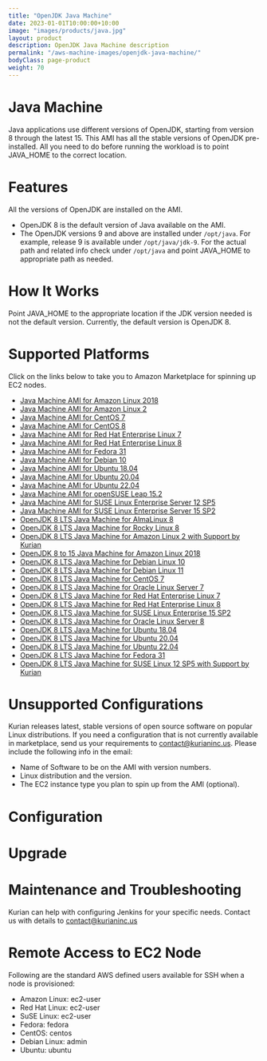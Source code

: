 ```yaml
---
title: "OpenJDK Java Machine"
date: 2023-01-01T10:00:00+10:00
image: "images/products/java.jpg"
layout: product
description: OpenJDK Java Machine description
permalink: "/aws-machine-images/openjdk-java-machine/"
bodyClass: page-product
weight: 70
---
```


Java Machine
============

Java applications use different versions of OpenJDK, starting from version 8 through the latest 15. This AMI has all the stable versions of OpenJDK pre-installed. All you need to do before running the workload is to point JAVA\_HOME to the correct location.

[](https://github.com/kurianinc/ami-pub/wiki/Java-Machine#features)Features
===========================================================================

All the versions of OpenJDK are installed on the AMI.

*   OpenJDK 8 is the default version of Java available on the AMI.
*   The OpenJDK versions 9 and above are installed under `/opt/java`. For example, release 9 is available under `/opt/java/jdk-9`. For the actual path and related info check under `/opt/java` and point JAVA\_HOME to appropriate path as needed.

[](https://github.com/kurianinc/ami-pub/wiki/Java-Machine#how-it-works)How It Works
===================================================================================

Point JAVA\_HOME to the appropriate location if the JDK version needed is not the default version. Currently, the default version is OpenJDK 8.

[](https://github.com/kurianinc/ami-pub/wiki/Java-Machine#supported-platforms)Supported Platforms
=================================================================================================

Click on the links below to take you to Amazon Marketplace for spinning up EC2 nodes.

*   [Java Machine AMI for Amazon Linux 2018](https://aws.amazon.com/marketplace/pp/prodview-ktdlpj4x4msi4?sr=0-7&ref_=beagle&applicationId=AWSMPContessa)
*   [Java Machine AMI for Amazon Linux 2](https://aws.amazon.com/marketplace/pp/prodview-76pz5jhauudw6?sr=0-11&ref_=beagle&applicationId=AWSMPContessa)
*   [Java Machine AMI for CentOS 7](https://aws.amazon.com/marketplace/pp/prodview-i345m62tuxnss?sr=0-5&ref_=beagle&applicationId=AWSMPContessa)
*   [Java Machine AMI for CentOS 8](https://aws.amazon.com/marketplace/pp/prodview-4hoyni2vjjlpe?sr=0-6&ref_=beagle&applicationId=AWSMPContessa)
*   [Java Machine AMI for Red Hat Enterprise Linux 7](https://aws.amazon.com/marketplace/pp/prodview-2zflhd3fhpa7k?sr=0-13&ref_=beagle&applicationId=AWSMPContessa)
*   [Java Machine AMI for Red Hat Enterprise Linux 8](https://aws.amazon.com/marketplace/pp/prodview-ytnbtr2qcc4vi?sr=0-12&ref_=beagle&applicationId=AWSMPContessa)
*   [Java Machine AMI for Fedora 31](https://aws.amazon.com/marketplace/pp/prodview-5e3snlehhkdoy?sr=0-3&ref_=beagle&applicationId=AWSMPContessa)
*   [Java Machine AMI for Debian 10](https://aws.amazon.com/marketplace/pp/prodview-cxbw7yqamke5m?sr=0-18&ref_=beagle&applicationId=AWSMPContessa)
*   [Java Machine AMI for Ubuntu 18.04](https://aws.amazon.com/marketplace/pp/prodview-52tpitmb22kli?sr=0-9&ref_=beagle&applicationId=AWSMPContessa)
*   [Java Machine AMI for Ubuntu 20.04](https://aws.amazon.com/marketplace/pp/prodview-e22vf4jppk4us?sr=0-10&ref_=beagle&applicationId=AWSMPContessa)
*   [Java Machine AMI for Ubuntu 22.04](https://aws.amazon.com/marketplace/pp/prodview-t6zu75ye7fnew?sr=0-2&ref_=beagle&applicationId=AWSMPContessa)
*   [Java Machine AMI for openSUSE Leap 15.2](https://aws.amazon.com/marketplace/pp/B08VRN833V)
*   [Java Machine AMI for SUSE Linux Enterprise Server 12 SP5](https://aws.amazon.com/marketplace/pp/B08V5F7D9M)
*   [Java Machine AMI for SUSE Linux Enterprise Server 15 SP2](https://aws.amazon.com/marketplace/pp/prodview-udbewrccvsoo2?sr=0-14&ref_=beagle&applicationId=AWSMPContessa)
*   [OpenJDK 8 LTS Java Machine for AlmaLinux 8](https://aws.amazon.com/marketplace/pp/prodview-q4nvo5lpuxxh4?sr=0-1&ref_=beagle&applicationId=AWSMPContessa)
*   [OpenJDK 8 LTS Java Machine for Rocky Linux 8](https://aws.amazon.com/marketplace/pp/prodview-n2gtfxfigcqhy?sr=0-7&ref_=beagle&applicationId=AWSMPContessa)
*   [OpenJDK 8 LTS Java Machine for Amazon Linux 2 with Support by Kurian](https://aws.amazon.com/marketplace/pp/prodview-kkerw65nda5ta?sr=0-15&ref_=beagle&applicationId=AWSMPContessa)
*   [OpenJDK 8 to 15 Java Machine for Amazon Linux 2018](https://aws.amazon.com/marketplace/pp/prodview-ktdlpj4x4msi4?sr=0-16&ref_=beagle&applicationId=AWSMPContessa)
*   [OpenJDK 8 LTS Java Machine for Debian Linux 10](https://aws.amazon.com/marketplace/pp/prodview-2t5e7ipwej7cq?sr=0-9&ref_=beagle&applicationId=AWSMPContessa)
*   [OpenJDK 8 LTS Java Machine for Debian Linux 11](https://aws.amazon.com/marketplace/pp/prodview-4qsgmemt5lb3o?sr=0-8&ref_=beagle&applicationId=AWSMPContessa)
*   [OpenJDK 8 LTS Java Machine for CentOS 7](https://aws.amazon.com/marketplace/pp/prodview-436rtcf6bdcic?sr=0-6&ref_=beagle&applicationId=AWSMPContessa)
*   [OpenJDK 8 LTS Java Machine for Oracle Linux Server 7](https://aws.amazon.com/marketplace/pp/prodview-nwo5qzfz6jjc6?sr=0-11&ref_=beagle&applicationId=AWSMPContessa)
*   [OpenJDK 8 LTS Java Machine for Red Hat Enterprise Linux 7](https://aws.amazon.com/marketplace/pp/prodview-mx5kypmhnprgc?sr=0-14&ref_=beagle&applicationId=AWSMPContessa)
*   [OpenJDK 8 LTS Java Machine for Red Hat Enterprise Linux 8](https://aws.amazon.com/marketplace/pp/prodview-pquciecsjrqpm?sr=0-12&ref_=beagle&applicationId=AWSMPContessa)
*   [OpenJDK 8 LTS Java Machine for SUSE Linux Enterprise 15 SP2](https://aws.amazon.com/marketplace/pp/prodview-xn6uucng6nhti?sr=0-13&ref_=beagle&applicationId=AWSMPContessa)
*   [OpenJDK 8 LTS Java Machine for Oracle Linux Server 8](https://aws.amazon.com/marketplace/pp/prodview-ndkxx6clpbwdu?sr=0-10&ref_=beagle&applicationId=AWSMPContessa) 
*   [OpenJDK 8 LTS Java Machine for Ubuntu 18.04](https://aws.amazon.com/marketplace/pp/prodview-nszq7jdmtntwm?sr=0-2&ref_=beagle&applicationId=AWSMPContessa)
*   [OpenJDK 8 LTS Java Machine for Ubuntu 20.04](https://aws.amazon.com/marketplace/pp/prodview-6vybafpose3yk?sr=0-5&ref_=beagle&applicationId=AWSMPContessa)
*   [OpenJDK 8 LTS Java Machine for Ubuntu 22.04](https://aws.amazon.com/marketplace/pp/prodview-kjvvvealqulnw?sr=0-3&ref_=beagle&applicationId=AWSMPContessa)
*   [OpenJDK 8 LTS Java Machine for Fedora 31](https://aws.amazon.com/marketplace/pp/prodview-atjpxuctthkm6?sr=0-4&ref_=beagle&applicationId=AWSMPContessa)
*   [OpenJDK 8 LTS Java Machine for SUSE Linux 12 SP5 with Support by Kurian](https://aws.amazon.com/marketplace/pp/prodview-4g4blntdqje5q?sr=0-17&ref_=beagle&applicationId=AWSMPContessa)

[](https://github.com/kurianinc/ami-pub/wiki/Java-Machine#unsupported-configurations)Unsupported Configurations
===============================================================================================================

Kurian releases latest, stable versions of open source software on popular Linux distributions. If you need a configuration that is not currently available in marketplace, send us your requirements to [contact@kurianinc.us](mailto:contact@kurianinc.us). Please include the following info in the email:

*   Name of Software to be on the AMI with version numbers.
*   Linux distribution and the version.
*   The EC2 instance type you plan to spin up from the AMI (optional).

[](https://github.com/kurianinc/ami-pub/wiki/Java-Machine#configuration)Configuration
=====================================================================================

[](https://github.com/kurianinc/ami-pub/wiki/Java-Machine#upgrade)Upgrade
=========================================================================

[](https://github.com/kurianinc/ami-pub/wiki/Java-Machine#maintenance-and-troubleshooting)Maintenance and Troubleshooting
=========================================================================================================================

Kurian can help with configuring Jenkins for your specific needs. Contact us with details to [contact@kurianinc.us](mailto:contact@kurianinc.us)

[](https://github.com/kurianinc/ami-pub/wiki/Java-Machine#remote-access-to-ec2-node)Remote Access to EC2 Node
=============================================================================================================

Following are the standard AWS defined users available for SSH when a node is provisioned:

*   Amazon Linux: ec2-user
*   Red Hat Linux: ec2-user
*   SuSE Linux: ec2-user
*   Fedora: fedora
*   CentOS: centos
*   Debian Linux: admin
*   Ubuntu: ubuntu
